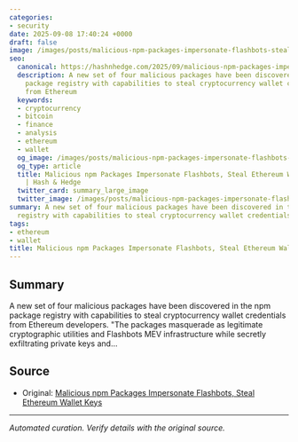 ```yaml
---
categories:
- security
date: 2025-09-08 17:40:24 +0000
draft: false
image: /images/posts/malicious-npm-packages-impersonate-flashbots-steal-ethereum--105c6a52.jpg
seo:
  canonical: https://hashnhedge.com/2025/09/malicious-npm-packages-impersonate-flashbots-steal-ethereum-wallet-keys/
  description: A new set of four malicious packages have been discovered in the npm
    package registry with capabilities to steal cryptocurrency wallet credentials
    from Ethereum
  keywords:
  - cryptocurrency
  - bitcoin
  - finance
  - analysis
  - ethereum
  - wallet
  og_image: /images/posts/malicious-npm-packages-impersonate-flashbots-steal-ethereum--105c6a52.jpg
  og_type: article
  title: Malicious npm Packages Impersonate Flashbots, Steal Ethereum Wallet Keys
    | Hash & Hedge
  twitter_card: summary_large_image
  twitter_image: /images/posts/malicious-npm-packages-impersonate-flashbots-steal-ethereum--105c6a52.jpg
summary: A new set of four malicious packages have been discovered in the npm package
  registry with capabilities to steal cryptocurrency wallet credentials from Ethereum
tags:
- ethereum
- wallet
title: Malicious npm Packages Impersonate Flashbots, Steal Ethereum Wallet Keys
---
```


## Summary

A new set of four malicious packages have been discovered in the npm package registry with capabilities to steal cryptocurrency wallet credentials from Ethereum developers. "The packages masquerade as legitimate cryptographic utilities and Flashbots MEV infrastructure while secretly exfiltrating private keys and...

## Source

- Original: [Malicious npm Packages Impersonate Flashbots, Steal Ethereum Wallet Keys](https://thehackernews.com/2025/09/malicious-npm-packages-impersonate.html)


---

*Automated curation. Verify details with the original source.*